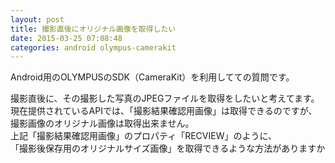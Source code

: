 ```yaml
---
layout: post
title: 撮影直後にオリジナル画像を取得したい
date: 2015-03-25 07:08:48
categories: android olympus-camerakit
---
```

<!-- {% raw %} -->
<p>Android用のOLYMPUSのSDK（CameraKit）を利用してての質問です。</p>

<p>撮影直後に、その撮影した写真のJPEGファイルを取得をしたいと考えてます。<br>
現在提供されているAPIでは、「撮影結果確認用画像」は取得できるのですが、<br>
撮影画像のオリジナル画像は取得出来ません。<br>
上記「撮影結果確認用画像」のプロパティ「RECVIEW」のように、<br>
「撮影後保存用のオリジナルサイズ画像」を取得できるような方法がありますか</p>
<!-- {% endraw %} -->

